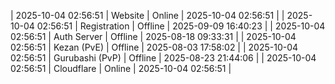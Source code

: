 | 2025-10-04 02:56:51 | Website | Online | 2025-10-04 02:56:51 |
| 2025-10-04 02:56:51 | Registration | Offline | 2025-09-09 16:40:23 |
| 2025-10-04 02:56:51 | Auth Server | Offline | 2025-08-18 09:33:31 |
| 2025-10-04 02:56:51 | Kezan (PvE) | Offline | 2025-08-03 17:58:02 |
| 2025-10-04 02:56:51 | Gurubashi (PvP) | Offline | 2025-08-23 21:44:06 |
| 2025-10-04 02:56:51 | Cloudflare | Online | 2025-10-04 02:56:51 |
